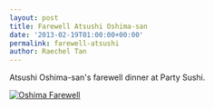 ```yaml
---
layout: post
title: Farewell Atsushi Oshima-san
date: '2013-02-19T01:00:00+00:00'
permalink: farewell-atsushi
author: Raechel Tan
---
```

<p>Atsushi Oshima-san's farewell dinner at Party Sushi.</p><p class="indent"><a href="{{ site.baseurl }}/assets/images/posts/OshimaFarewell.jpg" ><img src="{{ site.baseurl }}/assets/images/posts/OshimaFarewell.jpg" alt="Oshima Farewell" border="0"></a></p>
